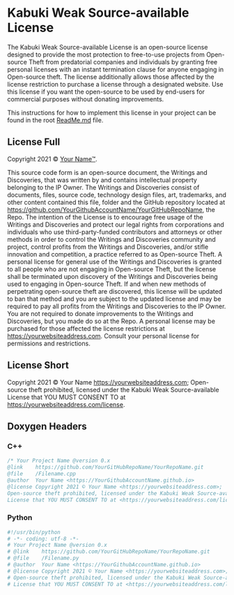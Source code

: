 # Kabuki Weak Source-available License

The Kabuki Weak Source-available License is an open-source license designed to provide the most protection to free-to-use projects from Open-source Theft from predatorial companies and individuals by granting free personal licenses with an instant termination clause for anyone engaging in Open-source theft. The license additionally allows those affected by the license restriction to purchase a license through a designated website. Use this license if you want the open-source to be used by end-users for commercial purposes without donating improvements.

This instructions for how to implement this license in your project can be found in the root [ReadMe.md](readme.md) file.

## License Full

Copyright 2021 © [Your Name™](https://yourwebsiteaddress.com).

This source code form is an open-source document, the Writings and Discoveries, that was written by and contains intellectual property belonging to the IP Owner. The Writings and Discoveries consist of documents, files, source code, technology design files, art, trademarks, and other content contained this file, folder and the GitHub repository located at <https://github.com/YourGithubAccountName/YourGitHubRepoName>, the Repo. The intention of the License is to encourage free usage of the Writings and Discoveries and protect our legal rights from corporations and individuals who use third-party-funded contributors and attorneys or other methods in order to control the Writings and Discoveries community and project, control profits from the Writings and Discoveries, and/or stifle innovation and competition, a practice referred to as Open-source Theft. A personal license for general use of the Writings and Discoveries is granted to all people who are not engaging in Open-source Theft, but the license shall be terminated upon discovery of the Writings and Discoveries being used to engaging in Open-source Theft. If and when new methods of perpetrating open-source theft are discovered, this license will be updated to ban that method and you are subject to the updated license and may be required to pay all profits from the Writings and Discoveries to the IP Owner. You are not required to donate improvements to the Writings and Discoveries, but you made do so at the Repo. A personal license may be purchased for those affected the license restrictions at <https://yourwebsiteaddress.com>. Consult your personal license for permissions and restrictions.

## License Short

Copyright 2021 © Your Name <https://yourwebsiteaddress.com>; Open-source theft prohibited, licensed under the Kabuki Weak Source-available License that YOU MUST CONSENT TO at <https://yourwebsiteaddress.com/license>.

## Doxygen Headers

### C++ 

```C++
/* Your Project Name @version 0.x
@link    https://github.com/YourGitHubRepoName/YourRepoName.git
@file    /Filename.cpp
@author  Your Name <https://YourGithubAccountName.github.io>
@license Copyright 2021 © Your Name <https://yourwebsiteaddress.com>; 
Open-source theft prohibited, licensed under the Kabuki Weak Source-available 
License that YOU MUST CONSENT TO at <https://yourwebsiteaddress.com/license>.*/
```

### Python

```Python
#!/usr/bin/python
# -*- coding: utf-8 -*-
# Your Project Name @version 0.x
# @link    https://github.com/YourGitHubRepoName/YourRepoName.git
# @file    /Filename.py
# @author  Your Name <https://YourGithubAccountName.github.io>
# @license Copyright 2021 © Your Name <https://yourwebsiteaddress.com>;
# Open-source theft prohibited, licensed under the Kabuki Weak Source-available 
# License that YOU MUST CONSENT TO at <https://yourwebsiteaddress.com/license>.
```
